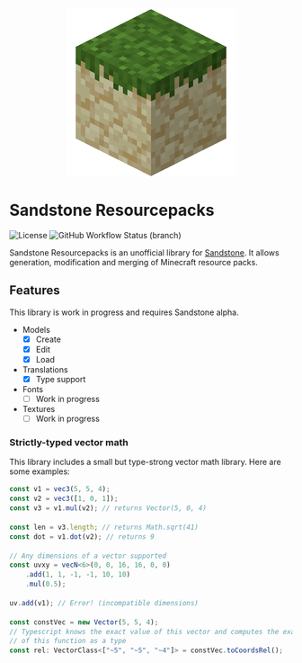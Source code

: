 <div align="center"><img src="./icon.png"/></div>

# Sandstone Resourcepacks

![License](https://img.shields.io/github/license/ColinTimBarndt/sandstone-resourcepacks)
![GitHub Workflow Status (branch)](https://img.shields.io/github/workflow/status/ColinTimBarndt/sandstone-resourcepacks/Run%20Tests/master?label=tests)

Sandstone Resourcepacks is an unofficial library for [Sandstone]. It allows
generation, modification and merging of Minecraft resource packs.

[Sandstone]: https://github.com/TheMrZZ/sandstone

## Features

This library is work in progress and requires Sandstone alpha.

- Models
  - [x] Create
  - [x] Edit
  - [x] Load
- Translations
  - [x] Type support
- Fonts
  - [ ] Work in progress
- Textures
  - [ ] Work in progress

### Strictly-typed vector math

This library includes a small but type-strong vector math library. Here are
some examples:

```ts
const v1 = vec3(5, 5, 4);
const v2 = vec3([1, 0, 1]);
const v3 = v1.mul(v2); // returns Vector(5, 0, 4)

const len = v3.length; // returns Math.sqrt(41)
const dot = v1.dot(v2); // returns 9

// Any dimensions of a vector supported
const uvxy = vecN<6>(0, 0, 16, 16, 0, 0)
    .add(1, 1, -1, -1, 10, 10)
    .mul(0.5);

uv.add(v1); // Error! (incompatible dimensions)

const constVec = new Vector(5, 5, 4);
// Typescript knows the exact value of this vector and computes the exact result
// of this function as a type
const rel: VectorClass<["~5", "~5", "~4"]> = constVec.toCoordsRel();
```